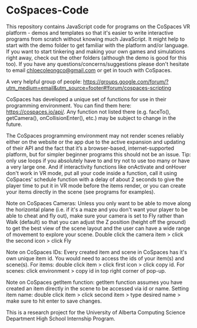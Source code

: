 # CoSpaces-Code
This repository contains JavaScript code for programs on the CoSpaces VR platform - demos and templates so that it's easier to write interactive programs from scratch without knowing much JavaScript. It might help to start with the demo folder to get familiar with the platform and/or language. If you want to start tinkering and making your own games and simulations right away, check out the other folders (although the demo is good for this too). If you have any questions/concerns/suggestions please don't hesitate to email chloecoleongco@gmail.com or get in touch with CoSpaces.

A very helpful group of people: https://groups.google.com/forum/?utm_medium=email&utm_source=footer#!forum/cospaces-scripting

CoSpaces has developed a unique set of functions for use in their programming environment. You can find them here: https://cospaces.io/api/. Any function not listed there (e.g. faceTo(), getCamera(), onCollisionEnter(), etc.) may be subject to change in the future.

The CoSpaces programming environment may not render scenes reliably either on the website or the app due to the active expansion and updating of their API and the fact that it’s a browser-based, internet-supported platform, but for simpler beginner programs this should not be an issue. Tip: only use loops if you absolutely have to and try not to use too many or have a very large one. And if interactivity functions like onActivate and onHover don't work in VR mode, put all your code inside a function, call it using CoSpaces' schedule function with a delay of about 2 seconds to give the player time to put it in VR mode before the items render, or you can create your items directly in the scene (see programs for examples).

Note on CoSpaces Cameras: Unless you only want to be able to move along the horizontal plane (i.e. if it's a maze and you don't want your player to be able to cheat and fly out), make sure your camera is set to Fly rather than Walk (default) so that you can adjust the Z position (height off the ground) to get the best view of the scene layout and the user can have a wide range of movement to explore your scene. Double click the camera item > click the second icon > click Fly

Note on CoSpaces IDs:
Every created item and scene in CoSpaces has it's own unique item id.
You would need to access the ids of your item(s) and scene(s).
For items: double click item > click first icon > click copy id.
For scenes: click environment > copy id in top right corner of pop-up.

Note on CoSpaces getItem function:
getItem function assumes you have created an item directly in the scene to be accessed via id or name.
Setting item name: double click item > click second item > type desired name > make sure to hit enter to save changes.

This is a research project for the University of Alberta Computing Science Department High School Internship Program.
